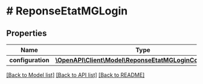 # # ReponseEtatMGLogin

## Properties

Name | Type | Description | Notes
------------ | ------------- | ------------- | -------------
**configuration** | [**\OpenAPI\Client\Model\ReponseEtatMGLoginConfiguration**](ReponseEtatMGLoginConfiguration.md) |  | [optional]

[[Back to Model list]](../../README.md#models) [[Back to API list]](../../README.md#endpoints) [[Back to README]](../../README.md)
